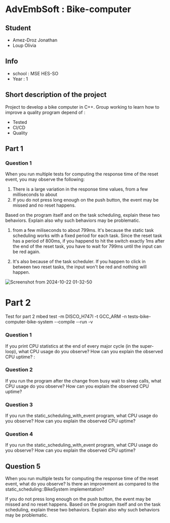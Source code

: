 # AdvEmbSoft : Bike-computer 
## Student
- Amez-Droz Jonathan
- Loup Olivia
## Info
- school : MSE HES-SO
- Year : 1

## Short description of the project
Project to develop a bike computer in C++.
Group working to learn how to improve a quality program depend of :
- Tested
- CI/CD
- Quality

## Part 1
### Question 1
When you run multiple tests for computing the response time of the reset event, you may observe the following:

1. There is a large variation in the response time values, from a few milliseconds to about 
2. If you do not press long enough on the push button, the event may be missed and no reset happens.

Based on the program itself and on the task scheduling, explain these two behaviors. Explain also why such behaviors may be problematic.

1) from a few miliseconds to about 799ms. It's because the static task scheduling works with a fixed period for each task.
Since the reset task has a period of 800ms, if you happend to hit the switch exactly 1ms after the end of the reset task, you have
to wait for 799ms until the input can be red again.

2) It's also because of the task scheduler. If you happen to click in between two reset tasks, the input won't be red and nothing will happen.

![Screenshot from 2024-10-22 01-32-50](https://github.com/user-attachments/assets/7969784a-385c-4cdf-b618-e00cea3fb4b3)

# Part 2
Test for part 2 mbed test -m DISCO_H747I -t GCC_ARM -n tests-bike-computer-bike-system --compile --run -v

### Question  1 
If you print CPU statistics at the end of every major cycle (in the super-loop), what CPU usage do you observe? How can you explain the observed CPU uptime? : 

### Question 2
If you run the program after the change from busy wait to sleep calls, what CPU usage do you observe? How can you explain the observed CPU uptime?

### Question 3
If you run the static_scheduling_with_event program, what CPU usage do you observe? How can you explain the observed CPU uptime?

### Question 4
If you run the static_scheduling_with_event program, what CPU usage do you observe? How can you explain the observed CPU uptime?

## Question 5
When you run multiple tests for computing the response time of the reset event, what do you observe? Is there an improvement as compared to the static_scheduling::BikeSystem implementation?

If you do not press long enough on the push button, the event may be missed and no reset happens.
Based on the program itself and on the task scheduling, explain these two behaviors. Explain also why such behaviors may be problematic.

